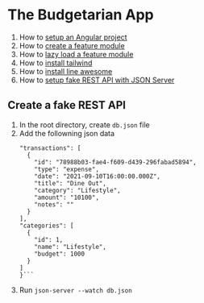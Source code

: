 # The Budgetarian App


1. How to [setup an Angular project](https://dev.to/queencykoh/setting-up-angular-project-4nnd)
2. How to [create a feature module](https://dev.to/queencykoh/creating-a-feature-module-458)
3. How to [lazy load a feature module](https://dev.to/queencykoh/lazy-load-a-feature-module-41h6)
4. How to [install tailwind](https://dev.to/queencykoh/setting-up-tailwind-css-in-angular-11b4)
5. How to [install line awesome](https://dev.to/queencykoh/setting-up-line-awesome-in-angular-1i4l)
6. How to [setup fake REST API with JSON Server](https://dev.to/queencykoh/setting-up-fake-rest-api-with-json-server-in-angular-2na2)

## Create a fake REST API

1. In the root directory, create `db.json` file
2. Add the followning json data
    ```{
    "transactions": [
      {
        "id": "78988b03-fae4-f609-d439-296fabad5894",
        "type": "expense",
        "date": "2021-09-10T16:00:00.000Z",
        "title": "Dine Out",
        "category": "Lifestyle",
        "amount": "10100",
        "notes": ""
      }
    ],
    "categories": [
      {
        "id": 1,
        "name": "Lifestyle",
        "budget": 1000
      }
    ]
    }```
3. Run `json-server --watch db.json`




